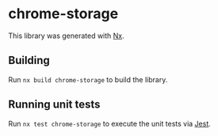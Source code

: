 # chrome-storage

This library was generated with [Nx](https://nx.dev).

## Building

Run `nx build chrome-storage` to build the library.

## Running unit tests

Run `nx test chrome-storage` to execute the unit tests via [Jest](https://jestjs.io).
